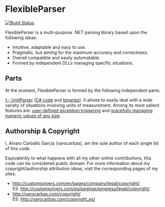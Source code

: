 
# FlexibleParser        

[![Build Status](https://travis-ci.org/varocarbas/FlexibleParser.svg?branch=master)](https://travis-ci.org/varocarbas/FlexibleParser)

FlexibleParser is a multi-purpose .NET parsing library based upon the following ideas:

- Intuitive, adaptable and easy to use.
- Pragmatic, but aiming for the maximum accuracy and correctness.
- Overall compatible and easily automatable. 
- Formed by independent DLLs managing specific situations.

## Parts

At the moment, FlexibleParser is formed by the following independent parts:

[1.- UnitParser](https://github.com/varocarbas/FlexibleParser_1-UnitParser) ([C# code](https://github.com/varocarbas/FlexibleParser_1-UnitParser/source/main_code) and [binaries](https://github.com/varocarbas/FlexibleParser_1-UnitParser/binaries)). It allows to easily deal with a wide variety of situations involving units of measurement.
Among its most salient features are: [user-defined exception triggering](https://github.com/varocarbas/FlexibleParser_1-UnitParser#general-rules) and [gracefully managing numeric values of any size](https://github.com/varocarbas/FlexibleParser_1-UnitParser#numeric-support).

## Authorship & Copyright

I, Alvaro Carballo Garcia (varocarbas), am the sole author of each single bit of this code.

Equivalently to what happens with all my other online contributions, this code can be considered public domain. For more information about my copyright/authorship attribution ideas, visit the corresponding pages of my sites:
- http://customsolvers.com/en/pages/company/legal/copyright/<br/> 
ES: http://customsolvers.com/es/paginas/empresa/legal/copyright/
- http://varocarbas.com/copyright/<br/>ES: http://varocarbas.com/copyright_es/
